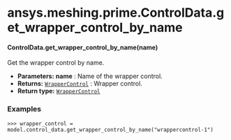 # ansys.meshing.prime.ControlData.get_wrapper_control_by_name



#### ControlData.get_wrapper_control_by_name(name)

Get the wrapper control by name.

* **Parameters:**
  **name**
  : Name of the wrapper control.
* **Returns:**
  [`WrapperControl`](ansys.meshing.prime.WrapperControl.md#ansys.meshing.prime.WrapperControl)
  : Wrapper control.
* **Return type:**
  [`WrapperControl`](ansys.meshing.prime.WrapperControl.md#ansys.meshing.prime.WrapperControl)

### Examples

```pycon
>>> wrapper_control = model.control_data.get_wrapper_control_by_name("wrappercontrol-1")
```

<!-- !! processed by numpydoc !! -->
